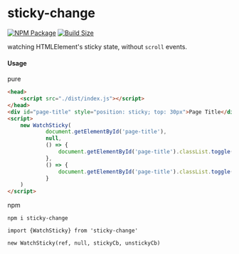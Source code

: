 sticky-change
========
[![NPM Package][npm]][npm-url]
[![Build Size][build-size]][build-size-url]

watching HTMLElement's sticky state, without ```scroll``` events.

#### Usage ####
pure
```html
<head>
    <script src="./dist/index.js"></script>
</head>
<div id="page-title" style="position: sticky; top: 30px">Page Title</div>
<script>
    new WatchSticky(
            document.getElementById('page-title'), 
            null, 
            () => {
                document.getElementById('page-title').classList.toggle('shadow', true)
            },
            () => {
                document.getElementById('page-title').classList.toggle('shadow', false)
            }
    )
</script>
```
npm

```npm i sticky-change```

```import {WatchSticky} from 'sticky-change'```

```new WatchSticky(ref, null, stickyCb, unstickyCb)```

[npm]: https://img.shields.io/npm/v/sticky-change
[npm-url]: https://www.npmjs.com/package/sticky-change
[build-size]: https://badgen.net/bundlephobia/minzip/sticky-change
[build-size-url]: https://bundlephobia.com/package/sticky-change
